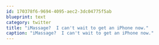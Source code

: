 ```yaml
---
id: 170378f6-9694-4095-aec2-3dc04775f5ab
blueprint: text
category: twitter
title: "iMassage?  I can't wait to get an iPhone now."
caption: "iMassage?  I can't wait to get an iPhone now."
---
```

